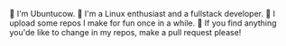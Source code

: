 👋 I'm Ubuntucow.
🐧 I'm a Linux enthusiast and a fullstack developer.
📖 I upload some repos I make for fun once in a while.
🐄 If you find anything you'de like to change in my repos, make a pull request please!
